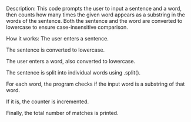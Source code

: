 Description:
This code prompts the user to input a sentence and a word, then counts how many times the given word appears as a substring in the words of the sentence.
Both the sentence and the word are converted to lowercase to ensure case-insensitive comparison.

How it works:
The user enters a sentence.

The sentence is converted to lowercase.

The user enters a word, also converted to lowercase.

The sentence is split into individual words using .split().

For each word, the program checks if the input word is a substring of that word.

If it is, the counter is incremented.

Finally, the total number of matches is printed.

